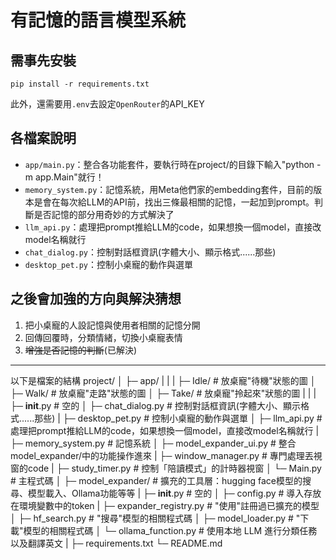 # 有記憶的語言模型系統
## 需事先安裝
```
pip install -r requirements.txt
```
此外，還需要用`.env`去設定`OpenRouter`的API_KEY

## 各檔案說明
- `app/main.py`：整合各功能套件，要執行時在project/的目錄下輸入"python -m app.Main"就行！
- `memory_system.py`：記憶系統，用Meta他們家的embedding套件，目前的版本是會在每次給LLM的API前，找出三條最相關的記憶，一起加到prompt。判斷是否記憶的部分用奇妙的方式解決了
- `llm_api.py`：處理把prompt推給LLM的code，如果想換一個model，直接改model名稱就行
- `chat_dialog.py`：控制對話框資訊(字體大小、顯示格式......那些)
- `desktop_pet.py`：控制小桌寵的動作與選單

## 之後會加強的方向與解決猜想
1. 把小桌寵的人設記憶與使用者相關的記憶分開
2. 回傳回覆時，分類情緒，切換小桌寵表情 
3. ~~增強是否記憶的判斷~~(已解決) 

---
以下是檔案的結構
project/
│
├─ app/
|  |
|  ├─ Idle/                     # 放桌寵"待機"狀態的圖
│  ├─ Walk/                     # 放桌寵"走路"狀態的圖
│  ├─ Take/                     # 放桌寵"拎起來"狀態的圖
|  |
|  ├─ __init__.py               # 空的
│  ├─ chat_dialog.py            # 控制對話框資訊(字體大小、顯示格式......那些)
|  ├─ desktop_pet.py            # 控制小桌寵的動作與選單
│  ├─ llm_api.py                # 處理把prompt推給LLM的code，如果想換一個model，直接改model名稱就行
|  ├─ memory_system.py          # 記憶系統
│  ├─ model_expander_ui.py      # 整合model_expander/中的功能操作進來
|  ├─ window_manager.py         # 專門處理丟視窗的code
|  ├─ study_timer.py            # 控制「陪讀模式」的計時器視窗
│  └─ Main.py                   # 主程式碼
│
├─ model_expander/              # 擴充的工具層：hugging face模型的搜尋、模型載入、Ollama功能等等
|  ├─ __init__.py               # 空的
│  ├─ config.py                 # 導入存放在環境變數中的token
|  ├─ expander_registry.py      # "使用"註冊過已擴充的模型
│  ├─ hf_search.py              # "搜尋"模型的相關程式碼
│  ├─ model_loader.py           # "下載"模型的相關程式碼
│  └─ ollama_function.py        # 使用本地 LLM 進行分類任務以及翻譯英文
|
├─ requirements.txt
└─ README.md